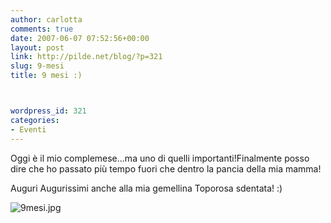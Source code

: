 ```yaml
---
author: carlotta
comments: true
date: 2007-06-07 07:52:56+00:00
layout: post
link: http://pilde.net/blog/?p=321
slug: 9-mesi
title: 9 mesi :)



wordpress_id: 321
categories:
- Eventi
---
```


Oggi è il mio complemese...ma uno di quelli importanti!Finalmente posso dire che ho passato più tempo fuori che dentro la pancia della mia mamma!

Auguri Augurissimi anche alla mia gemellina Toporosa sdentata! :)


![9mesi.jpg](http://pilde.net/blog/wp-content/uploads/2007/06/9mesi.jpg)



